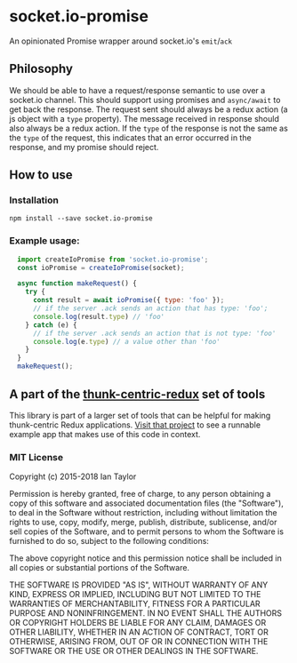 # socket.io-promise
An opinionated Promise wrapper around socket.io's `emit`/`ack`

Philosophy
-------------
We should be able to have a request/response semantic to use over a socket.io channel.  This should support using promises and `async/await` to get back the response.  The request sent should always be a redux action (a js object with a `type` property).  The message received in response should also always be a redux action.  If the `type` of the response is not the same as the `type` of the request, this indicates that an error occurred in the response, and my promise should reject.

How to use
----------------
### Installation
```
npm install --save socket.io-promise
```

### Example usage:

```js
  import createIoPromise from 'socket.io-promise';
  const ioPromise = createIoPromise(socket);

  async function makeRequest() {
    try {
      const result = await ioPromise({ type: 'foo' });
      // if the server .ack sends an action that has type: 'foo';
      console.log(result.type) // 'foo'
    } catch (e) {
      // if the server .ack sends an action that is not type: 'foo'
      console.log(e.type) // a value other than 'foo'
    }  
  }  
  makeRequest();
```

## A part of the [thunk-centric-redux](//github.com/itaylor/thunk-centric-redux) set of tools
This library is part of a larger set of tools that can be helpful for making thunk-centric Redux applications.  [Visit that project](//github.com/itaylor/thunk-centric-redux) to see a runnable example app that makes use of this code in context.

### MIT License
Copyright (c) 2015-2018 Ian Taylor

Permission is hereby granted, free of charge, to any person obtaining a copy of this software and associated documentation files (the "Software"), to deal in the Software without restriction, including without limitation the rights to use, copy, modify, merge, publish, distribute, sublicense, and/or sell copies of the Software, and to permit persons to whom the Software is furnished to do so, subject to the following conditions:

The above copyright notice and this permission notice shall be included in all copies or substantial portions of the Software.

THE SOFTWARE IS PROVIDED "AS IS", WITHOUT WARRANTY OF ANY KIND, EXPRESS OR IMPLIED, INCLUDING BUT NOT LIMITED TO THE WARRANTIES OF MERCHANTABILITY, FITNESS FOR A PARTICULAR PURPOSE AND NONINFRINGEMENT. IN NO EVENT SHALL THE AUTHORS OR COPYRIGHT HOLDERS BE LIABLE FOR ANY CLAIM, DAMAGES OR OTHER LIABILITY, WHETHER IN AN ACTION OF CONTRACT, TORT OR OTHERWISE, ARISING FROM, OUT OF OR IN CONNECTION WITH THE SOFTWARE OR THE USE OR OTHER DEALINGS IN THE SOFTWARE.
